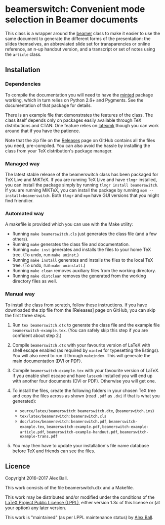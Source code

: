 # beamerswitch: Convenient mode selection in Beamer documents

This class is a wrapper around the [beamer](http://ctan.org/pkg/beamer) class to
make it easier to use the same document to generate the different forms of the
presentation: the slides themselves, an abbreviated slide set for transparencies
or online reference, an n-up handout version, and a transcript or set of notes
using the `article` class.

## Installation

### Dependencies

To compile the documentation you will need to have the
[minted](http://ctan.org/pkg/minted) package working, which in turn relies on
Python 2.6+ and Pygments. See the documentation of that package for details.

There is an example file that demonstrates the features of the class. The class
itself depends only on packages easily available through TeX distributions and
CTAN. One feature relies on [latexmk](http://ctan.org/pkg/latexmk) though you
can work around that if you have the patience.

Note that the zip file on the
[Releases](https://github.com/alex-ball/beamerswitch/releases) page on GitHub
contains all the files you need, pre-compiled. You can also avoid the hassle by
installing the class from your TeX distribution's package manager.

### Managed way

The latest stable release of the beamerswitch class has been packaged for
TeX Live and MiKTeX. If you are running TeX Live and have `tlmgr`
installed, you can install the package simply by running
`tlmgr install beamerswitch`. If you are running MiKTeX, you can install the
package by running `mpm --install=beamerswitch`. Both `tlmgr` and `mpm` have
GUI versions that you might find friendlier.

### Automated way

A makefile is provided which you can use with the Make utility:

  * Running `make beamerswitch.cls` just generates the class file (and a few
    others).
  * Running `make` generates the class file and documentation.
  * Running `make inst` generates and installs the files to your home TeX tree.
    (To undo, run `make uninst`.)
  * Running `make install` generates and installs the files to the local TeX
    tree. (To undo, run `make uninstall`.)
  * Running `make clean` removes auxiliary files from the working directory.
  * Running `make distclean` removes the generated from the working directory
    files as well.

### Manual way

To install the class from scratch, follow these instructions. If you have
downloaded the zip file from the [Releases] page on GitHub, you can skip the
first three steps.

 1. Run `tex beamerswitch.dtx` to generate the class file and the example file
    `beamerswitch-example.tex`. (You can safely skip this step if you are
    confident about step 2.)

 2. Compile `beamerswitch.dtx` with your favourite version of LaTeX with shell
    escape enabled (as required by `minted` for typesetting the listings). You
    will also need to run it through `makeindex`. This will generate the main
    documentation (DVI or PDF).

 3. Compile `beamerswitch-example.tex` with your favourite version of LaTeX. If
    you enable shell escape and have `latexmk` installed you will end up with
    another four documents (DVI or PDF). Otherwise you will get one.

 4. To install the files, create the following folders in your chosen TeX tree
    and copy the files across as shown (read `.pdf` as `.dvi` if that is what
    you generated):
      - `source/latex/beamerswitch`:
        `beamerswitch.dtx`,
        (`beamerswitch.ins`)
      - `tex/latex/beamerswitch`:
        `beamerswitch.cls`
      - `doc/latex/beamerswitch`:
        `beamerswitch.pdf`,
        `beamerswitch-example.tex`,
        `beamerswitch-example.pdf`,
        `beamerswitch-example-article.pdf`,
        `beamerswitch-example-handout.pdf`,
        `beamerswitch-example-trans.pdf`

 5. You may then have to update your installation's file name database
    before TeX and friends can see the files.

## Licence

Copyright 2016–2017 Alex Ball.

This work consists of the file beamerswitch.dtx and a Makefile.

This work may be distributed and/or modified under the conditions of the
[LaTeX Project Public License (LPPL)](http://www.latex-project.org/lppl.txt),
either version 1.3c of this license or (at your option) any later version.

This work is "maintained" (as per LPPL maintenance status) by
[Alex Ball](http://alexball.me.uk/).

